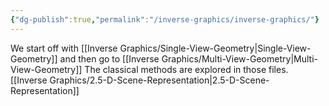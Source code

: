 ```yaml
---
{"dg-publish":true,"permalink":"/inverse-graphics/inverse-graphics/"}
---
```


We start off with [[Inverse Graphics/Single-View-Geometry\|Single-View-Geometry]]
and then go to [[Inverse Graphics/Multi-View-Geometry\|Multi-View-Geometry]]
The classical methods are explored in those files.
[[Inverse Graphics/2.5-D-Scene-Representation\|2.5-D-Scene-Representation]]

